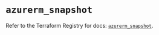 # `azurerm_snapshot`

Refer to the Terraform Registry for docs: [`azurerm_snapshot`](https://registry.terraform.io/providers/hashicorp/azurerm/3.88.0/docs/resources/snapshot).
